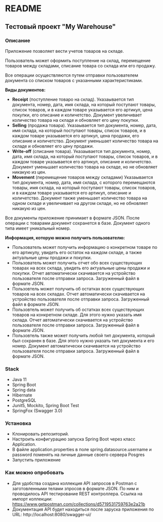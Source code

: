 # README #

## Тестовый проект "My Warehouse"

### Описание ###

Приложение позволяет вести учетов товаров на складе.

Пользователь может оформить поступление на склад, перемещение товаров между складами,
списание товара со склада или его продажу.

Все операции осуществляются путем отправки пользователем документа со списком товаров с указанными характеристиками.

**Виды документов:**
- **Receipt** (поступление товаро на склад). Указаывается тип документа, номер, дата, имя склада, 
на который поступают товары, список товаров, и в каждом товаре указывается его артикул, цена покупки, 
его описание и количетство. Документ увеличивает количество товара на складе и обновляет его цену покупки.
- **Selling** (продажа товара). Указаывается тип документа, номер, дата, имя склада,
  на который поступают товары, список товаров, и в каждом товаре указывается его артикул, цена продажи,
  его описание и количетство. Документ уменьшает количество товара на складе и обновляет его цену продажи.
- **Write-off** (списание товара). Указаывается тип документа, номер, дата, имя склада, 
  на который поступают товары, список товаров, и в каждом товаре указывается его артикул, описание и количетство. 
  Документ уменьшает количество товара на складе, но не обновляет никакую из цен.
- **Movement** (перемещение товаров между складами) Указаывается тип документа, номер, дата, 
  имя склада, с которого перемещаются товары, имя склада, на который поступают товары, 
  список товаров, и в каждом товаре указывается его артикул, описание и количетство.
  Документ также уменьшает количество товара на одном складе и увеличивает на другом складе, но не обновляет никакую из цен.

Все документы приложение принимает в формате JSON. После операции с товарами документ сохранется в базе. 
Документ одного типа имеет уникальный номер.

**Информация, которую можно получить пользователю:**
- Пользователь может получить информацию о конкретном товаре по его артикулу, увидеть его остаток на каждом складе, 
а также актуальные цены продажи и покупки. 
- Пользователь может получить отчет обо всех существующих товарах на всех склада, увидеть его актуальные цены продажи и покупки.
Отчет автоматически скачивается на устройство пользователя после отправки запроса. Загруженный файл в формате JSON.
- Пользовтель может получить об остатках всех существующих товаров на всех складах.
  Отчет автоматически скачивается на устройство пользователя после отправки запроса. Загруженный файл в формате JSON.
- Пользовтель может получить об остатках всех существующих товаров на конкретном складе. Для этого нужно указать имя склада.
Отчет автоматически скачивается на устройство пользователя после отправки запроса. Загруженный файл в формате JSON.
- Пользовтель также может получить любой тип документа, который был сохранен в базе. 
Для этого нужно указать тип документа и его номер. Документ автоматически скачивается на устройство пользователя после отправки запроса. 
Загруженный файл в формате JSON.

### Stack ###
* Java 11
* Spring Boot
* Spring data
* Hibernate
* PostgreSQL
* Junit5, Mockito, Spring Boot Test
* SpringFox (Swagger 3.0)

### Установка ###

* Клонировать репозиторий.
* Настроить конфигурацию запуска Spring Boot через класс Application.
* В файле application.properties в поле spring.datasource.username и password поменять на личные данные своего сервера Posgres
* Запустить приложение

### Как можно опробовать ###

* Для удобства создана коллекция API запросов в Postman с заготовленными телами зпросов в формате JSON. 
По ним и проводилось API тестирование REST контроллера. 
Ссылка на импорт коллекции: https://www.getpostman.com/collections/d5719531759763e2a21b
* Документация API будет находиться после заруска приложения по URL: http://localhost:8080/swagger-ui/
